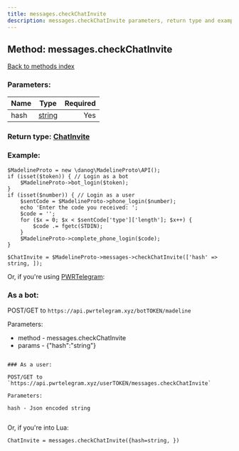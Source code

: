 ```yaml
---
title: messages.checkChatInvite
description: messages.checkChatInvite parameters, return type and example
---
```

## Method: messages.checkChatInvite  
[Back to methods index](index.md)


### Parameters:

| Name     |    Type       | Required |
|----------|:-------------:|---------:|
|hash|[string](../types/string.md) | Yes|


### Return type: [ChatInvite](../types/ChatInvite.md)

### Example:


```
$MadelineProto = new \danog\MadelineProto\API();
if (isset($token)) { // Login as a bot
    $MadelineProto->bot_login($token);
}
if (isset($number)) { // Login as a user
    $sentCode = $MadelineProto->phone_login($number);
    echo 'Enter the code you received: ';
    $code = '';
    for ($x = 0; $x < $sentCode['type']['length']; $x++) {
        $code .= fgetc(STDIN);
    }
    $MadelineProto->complete_phone_login($code);
}

$ChatInvite = $MadelineProto->messages->checkChatInvite(['hash' => string, ]);
```

Or, if you're using [PWRTelegram](https://pwrtelegram.xyz):

### As a bot:

POST/GET to `https://api.pwrtelegram.xyz/botTOKEN/madeline`

Parameters:

* method - messages.checkChatInvite
* params - {"hash":"string"}

```

### As a user:

POST/GET to `https://api.pwrtelegram.xyz/userTOKEN/messages.checkChatInvite`

Parameters:

hash - Json encoded string


```

Or, if you're into Lua:

```
ChatInvite = messages.checkChatInvite({hash=string, })
```

